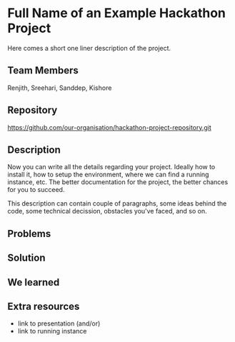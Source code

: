 # Full Name of an Example Hackathon Project
Here comes a short one liner description of the project.


## Team Members
Renjith, Sreehari, Sanddep, Kishore
## Repository

https://github.com/our-organisation/hackathon-project-repository.git

## Description

Now you can write all the details regarding your project. Ideally how to install it,
how to setup the environment, where we can find a running instance, etc. The better
documentation for the project, the better chances for you to succeed.

This description can contain couple of paragraphs, some ideas behind the code,
some technical decission, obstacles you've faced, and so on.

## Problems

## Solution

## We learned

## Extra resources

* link to presentation (and/or)
* link to running instance
